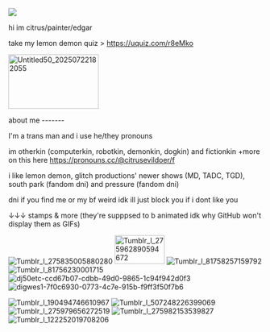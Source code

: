 ![](https://i.ibb.co/SNfjsnF/beef-bastard-sun-thing-guy-1.png)

hi im citrus/painter/edgar

take my lemon demon quiz > https://uquiz.com/r8eMko

<img width="179" height="108" alt="Untitled50_20250722182055" src="https://github.com/user-attachments/assets/2764233e-fc6b-4882-ad33-98bb3dc222c6" />


about me -------

I'm a trans man and i use he/they pronouns

im otherkin (computerkin, robotkin, demonkin, dogkin) and fictionkin
+more on this here https://pronouns.cc/@citrusevildoer/f

i like lemon demon, glitch productions' newer shows (MD, TADC, TGD), south park (fandom dni) and pressure (fandom dni)

dni if you find me or my bf weird idk ill just block you if i dont like you

↓↓↓ stamps & more (they're supppsed to b animated idk why GitHub won't display them as GIFs)


![Tumblr_l_275835005880280](https://github.com/user-attachments/assets/a2cf9f3f-24d5-47fb-afd5-bb01cb1db982)
<img width="99" height="57" alt="Tumblr_l_275962890594672" src="https://github.com/user-attachments/assets/7ab71ecf-9eff-4045-b15d-5d00c005455d" />
![Tumblr_l_81758257159792](https://github.com/user-attachments/assets/437992fb-49dc-4648-a323-a9534f7ddbd7)
![Tumblr_l_81756230001715](https://github.com/user-attachments/assets/297fb4a2-43df-468c-b38d-079c7ce8acae)
![dj50etc-ccd67b07-cdbb-49d0-9865-1c94f942d0f3](https://github.com/user-attachments/assets/8c66597c-644f-4391-bc7c-4dab06b0717a)
![digwes1-7f0c6930-0773-4c7e-915b-f9ff3f50f7b6](https://github.com/user-attachments/assets/87d80787-b5a5-469d-b6e6-221ed3741141)


![Tumblr_l_190494746610967](https://github.com/user-attachments/assets/a20c4556-e6a2-426b-90e2-7eb4697d1831)
![Tumblr_l_507248226399069](https://github.com/user-attachments/assets/6f4f8ecf-2546-4762-8e3d-4858ad305ab1)
![Tumblr_l_275979656272519](https://github.com/user-attachments/assets/e139f108-9505-4a88-a5cf-23819fdabf0d)
![Tumblr_l_275982153539827](https://github.com/user-attachments/assets/4ec6f969-e2ae-4349-9f62-3cb9364acecf)
![Tumblr_l_122252019708206](https://github.com/user-attachments/assets/db522e2e-89c4-44c8-89b3-c34a30d4b10e)
